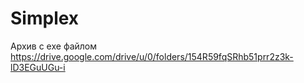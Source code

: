 # Simplex
Архив с exe файлом
https://drive.google.com/drive/u/0/folders/154R59fqSRhb51prr2z3k-lD3EGuUGu-i
